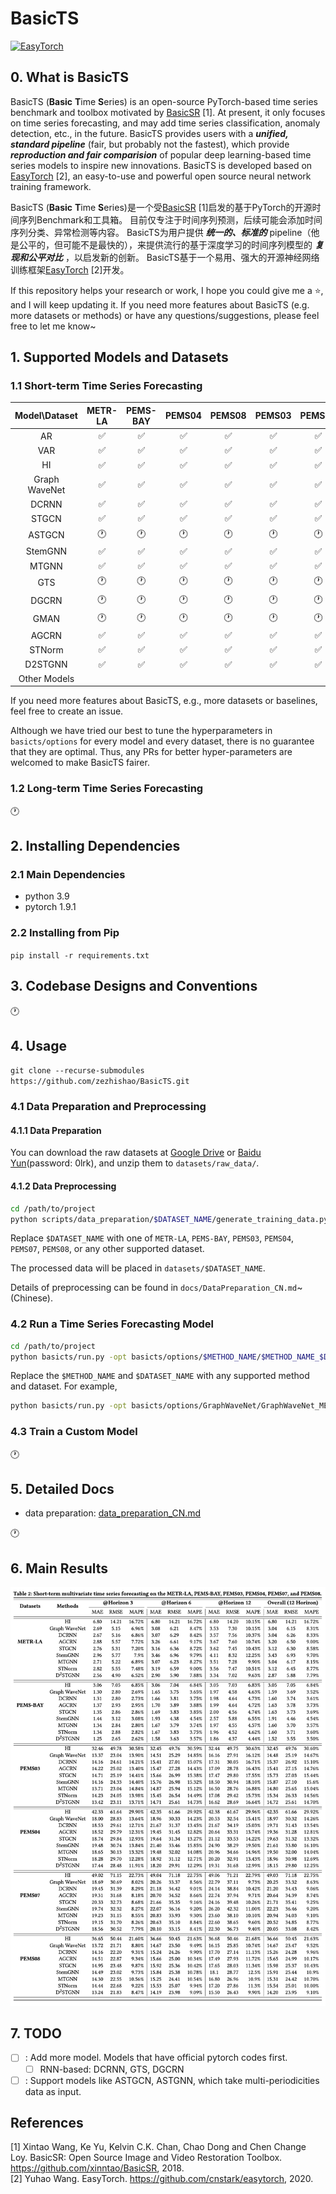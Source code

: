 # BasicTS

[![EasyTorch](https://img.shields.io/badge/Developing%20with-EasyTorch-2077ff.svg)](https://github.com/cnstark/easytorch)

## 0. What is BasicTS

BasicTS (**Basic** **T**ime **S**eries) is an open-source PyTorch-based time series benchmark and toolbox motivated by [BasicSR](https://github.com/xinntao/BasicSR) [1].
At present, it only focuses on time series forecasting, and may add time series classification, anomaly detection, etc., in the future.
BasicTS provides users with a ***unified, standard pipeline***  (fair, but probably not the fastest), which provide ***reproduction and fair comparision*** of popular deep learning-based time series models to inspire new innovations.
BasicTS is developed based on [EasyTorch](https://github.com/cnstark/easytorch) [2], an easy-to-use and powerful open source neural network training framework.

BasicTS (**Basic** **T**ime **S**eries)是一个受[BasicSR](https://github.com/xinntao/BasicSR) [1]启发的基于PyTorch的开源时间序列Benchmark和工具箱。
目前仅专注于时间序列预测，后续可能会添加时间序列分类、异常检测等内容。
BasicTS为用户提供 ***统一的、标准的*** pipeline（他是公平的，但可能不是最快的），来提供流行的基于深度学习的时间序列模型的 ***复现和公平对比*** ，以启发新的创新。
BasicTS基于一个易用、强大的开源神经网络训练框架[EasyTorch](https://github.com/cnstark/easytorch) [2]开发。

If this repository helps your research or work, I hope you could give me a ⭐, and I will keep updating it. If you need more features about BasicTS (e.g. more datasets or methods) or have any questions/suggestions, please feel free to let me know~

## 1. Supported Models and Datasets

### 1.1 Short-term Time Series Forecasting

| Model\Dataset | METR-LA | PEMS-BAY | PEMS04 | PEMS08 | PEMS03 | PEMS07 | Other Datasets |
|:-------------:|:-------:|:--------:|:------:|:------:|:------:|:------:|:--------------:|
| AR            | ✅      | ✅       | ✅      | ✅     | ✅      | ✅     |                |
| VAR           | ✅      | ✅       | ✅      | ✅     | ✅      | ✅     |                |
| HI            | ✅      | ✅       | ✅      | ✅     | ✅      | ✅     |                |
| Graph WaveNet | ✅      | ✅       | ✅      | ✅     | ✅      | ✅     |                |
| DCRNN         | ✅      | ✅       | ✅      | ✅     | ✅      | ✅     |                |
| STGCN         | ✅      | ✅       | ✅      | ✅     | ✅      | ✅     |                |
| ASTGCN        | 🕐      | 🕐       | 🕐      | 🕐     | 🕐      | 🕐     |                |
| StemGNN       | ✅      | ✅       | ✅      | ✅     | ✅      | ✅     |                |
| MTGNN         | ✅      | ✅       | ✅      | ✅     | ✅      | ✅     |                |
| GTS           | 🕐      | 🕐       | 🕐      | 🕐     | 🕐      | 🕐     |                |
| DGCRN         | 🕐      | 🕐       | 🕐      | 🕐     | 🕐      | 🕐     |                |
| GMAN          | 🕐      | 🕐       | 🕐      | 🕐     | 🕐      | 🕐     |                |
| AGCRN         | ✅      | ✅       | ✅      | ✅     | ✅      | ✅     |                |
| STNorm        | ✅      | ✅       | ✅      | ✅     | ✅      | ✅     |                |
| D2STGNN       | ✅      | ✅       | ✅      | ✅     | ✅      | ✅     |
| Other Models  |         |         |         |        |        |        |                |

If you need more features about BasicTS, e.g., more datasets or baselines, feel free to create an issue.

Although we have tried our best to tune the hyperparameters in `basicts/options` for every model and every dataset, there is no guarantee that they are optimal.
Thus, any PRs for better hyper-parameters are welcomed to make BasicTS fairer.

### 1.2 Long-term Time Series Forecasting

🕐

## 2. Installing Dependencies

### 2.1 Main Dependencies

- python 3.9
- pytorch 1.9.1

### 2.2 Installing from Pip

`pip install -r requirements.txt`

## 3. Codebase Designs and Conventions

🕐

## 4. Usage

`git clone --recurse-submodules https://github.com/zezhishao/BasicTS.git`

### 4.1 Data Preparation and Preprocessing

#### 4.1.1 Data Preparation

You can download the raw datasets at [Google Drive](https://drive.google.com/drive/folders/14EJVODCU48fGK0FkyeVom_9lETh80Yjp) or [Baidu Yun](https://pan.baidu.com/s/18qonT9l1_NbvyAgpD4381g)(password: 0lrk), and unzip them to `datasets/raw_data/`.

#### 4.1.2 Data Preprocessing

```bash
cd /path/to/project
python scripts/data_preparation/$DATASET_NAME/generate_training_data.py
```

Replace `$DATASET_NAME` with one of `METR-LA`, `PEMS-BAY`, `PEMS03`, `PEMS04`, `PEMS07`, `PEMS08`, or any other supported dataset.

The processed data will be placed in `datasets/$DATASET_NAME`.

Details of preprocessing can be found in `docs/DataPreparation_CN.md`~(Chinese).

### 4.2 Run a Time Series Forecasting Model

```bash
cd /path/to/project
python basicts/run.py -opt basicts/options/$METHOD_NAME/$METHOD_NAME_$DATASET_NAME.py
```

Replace the `$METHOD_NAME` and `$DATASET_NAME` with any supported method and dataset. For example,

```bash
python basicts/run.py -opt basicts/options/GraphWaveNet/GraphWaveNet_METR-LA.py
```

### 4.3 Train a Custom Model

🕐

## 5. Detailed Docs

- data preparation: [data_preparation_CN.md](docs/DataPreparation_CN.md)

🕐

## 6. Main Results

![Main results.](results/result.png)

## 7. TODO

- [ ] : Add more model. Models that have official pytorch codes first.
  - [ ] RNN-based: DCRNN, GTS, DGCRN
- [ ] : Support models like ASTGCN, ASTGNN, which take multi-periodicities data as input.

## References

[1] Xintao Wang, Ke Yu, Kelvin C.K. Chan, Chao Dong and Chen Change Loy. BasicSR: Open Source Image and Video Restoration Toolbox. <https://github.com/xinntao/BasicSR>, 2018.\
[2] Yuhao Wang. EasyTorch. <https://github.com/cnstark/easytorch>, 2020.

